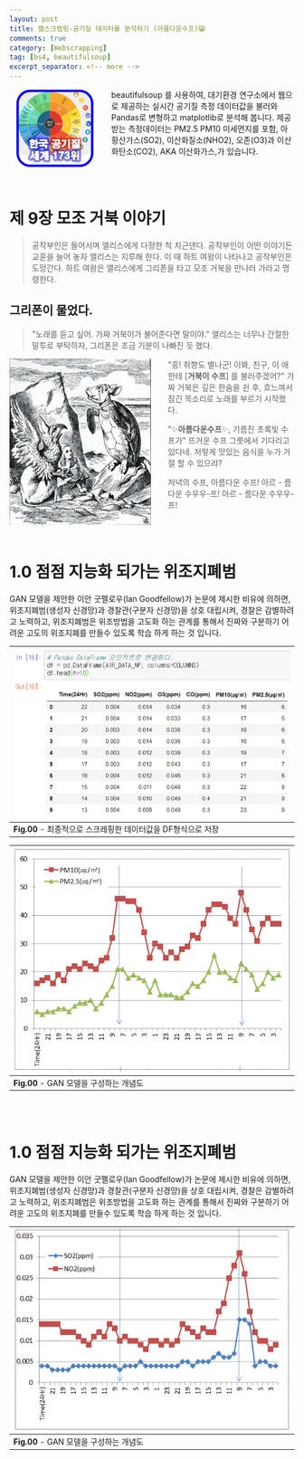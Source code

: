 ```yaml
---
layout: post
title: 웹스크랩핑-공기질 데이터를 분석하기 (아름다운수프)😸
comments: true
category: [Webscrapping]
tag: [bs4, beautifulsoup]
excerpt_separator: <!-- more -->
---
```

<img alt="사스가한국" src="/images/post_img/20180927-00.png" width="140" align="left" style="padding: 0px 30px 0px 10px;">

beautifulsoup 를 사용하여, 대기환경 연구소에서 웹으로 제공하는 실시간 공기질 측정 데이터값을 불러와 Pandas로 변형하고 matplotlib로 분석해 봅니다. 제공받는 측정데이터는 PM2.5 PM10 미세먼지를 포함, 아황산가스(SO2), 이산화질소(NHO2), 오존(O3)과 이산화탄소(CO2), AKA 이산화가스,가 있습니다.
<!-- more -->

<br><br>

# 제 9장 모조 거북 이야기
> 공작부인은 들어서며 앨리스에게 다정한 척 치근댄다. 공작부인이 어떤 이야기든 교훈을 늘어 놓자 앨리스는 지루해 한다. 이 때 하트 여왕이 나타나고 공작부인은 도망간다. 하트 여왕은 앨리스에게 그리폰을 타고 모조 거북을 만나러 가라고 명령한다.


## 그리폰이 물었다.

>"노래를 듣고 싶어. 가짜 거북이가 불어준다면 말이야."
>앨리스는 너무나 간절한 말투로 부탁하자, 그리폰은 조금 기분이 나빠진 듯 했다.

<img alt="아름다운수프" src="/images/post_img/20180927-0.png" width="250" align="left" style="padding: 0px 30px 0px 0px;">

>"흥! 취향도 별나군! 이봐, 친구, 이 애한테 [**거북이 수프**] 를 불러주겠어?"
>가짜 거북은 깊은 한숨을 쉰 후, 흐느껴서 잠긴 목소리로 노래를 부르기 시작했다.
>
> "✨**아름다운수프**✨, 기름진 초록빛 수프가"
뜨거운 수프 그릇에서 기다리고 있다네.
저렇게 맛있는 음식을 누가 거절 할 수 있으랴?
>
>저녁의 수프, 아름다운 수프!
아르 - 름다운 수우우-프!
아르 - 름다운 수우우-프!



<br><br>
# 1.0 점점 지능화 되가는 위조지폐범

GAN 모델을 제안한 이안 굿펠로우(Ian Goodfellow)가 논문에 제시한 비유에 의하면, 위조지폐범(생성자 신경망)과 경찰관(구분자 신경망)을 상호 대립시켜, 경찰은 감별하려고 노력하고, 위조지폐범은 위조방법을 고도화 하는 관계를 통해서 진짜와 구분하기 어려운 고도의 위조지폐를 만들수 있도록 학습 하게 하는 것 입니다.

| <img src="/images/post_img/20180927-03scripts.png" width="600"> |
|:----------------------------------------------|
| **Fig.00** - 최종적으로 스크레핑한 데이터값을 DF형식으로 저장 |



| <img src="/images/post_img/20180927-01pms.png" width="500"> |
|:----------------------------------------------|
| **Fig.00** - GAN 모델을 구성하는 개념도 |




<br><br>
# 1.0 점점 지능화 되가는 위조지폐범

GAN 모델을 제안한 이안 굿펠로우(Ian Goodfellow)가 논문에 제시한 비유에 의하면, 위조지폐범(생성자 신경망)과 경찰관(구분자 신경망)을 상호 대립시켜, 경찰은 감별하려고 노력하고, 위조지폐범은 위조방법을 고도화 하는 관계를 통해서 진짜와 구분하기 어려운 고도의 위조지폐를 만들수 있도록 학습 하게 하는 것 입니다.



| <img src="/images/post_img/20180927-02chemicals.png" width="500"> |
|:----------------------------------------------|
| **Fig.00** - GAN 모델을 구성하는 개념도 |

